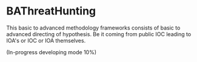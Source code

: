 # BAThreatHunting
This basic to advanced methodology frameworks consists of basic to advanced directing of hypothesis.
Be it coming from public IOC leading to IOA's or IOC or IOA themselves.

(In-progress developing mode 10%)
